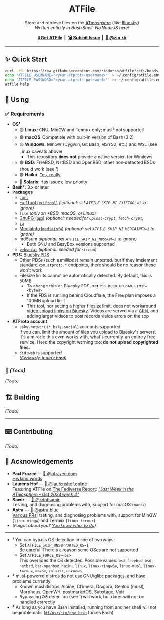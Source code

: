<h1 align="center">
    ATFile
</h1>

<p align="center">
    Store and retrieve files on the <a href="https://atproto.com/">ATmosphere</a> (like <a href="https://bsky.app">Bluesky</a>)<br />
    <em>Written entirely in Bash Shell. No <span title="Deno is pretty cool tho">NodeJS</span> here!</em>
</p>

<p align="center">
    <strong>
        <a href="https://github.com/electricduck/atfile/releases/latest">⬇️ Get ATFile</a> &nbsp;|&nbsp;
        <a href="https://github.com/electricduck/atfile/issues/new">💣 Submit Issue</a> &nbsp;|&nbsp;
        <a href="https://bsky.app/profile/did:web:zio.sh"> 🦋 @zio.sh</a>
    </strong>
</p>

<hr />

## ✨ Quick Start

```sh
curl -sSL https://raw.githubusercontent.com/ziodotsh/atfile/refs/heads/main/atfile-install.sh | bash
echo 'ATFILE_USERNAME="<your-atproto-username>"' > ~/.config/atfile.env  # e.g. alice.bsky.social, did:plc:vdjlpwlhbnug4fnjodwr3vzh
echo 'ATFILE_PASSWORD="<your-atproto-password>"' >> ~/.config/atfile.env
atfile help
```

## 👀 Using

### ✅ Requirements

* **OS¹**
    * 🟡 **Linux**: GNU, MinGW and Termux only; musl² not supported
    * 🟢 **macOS**: Compatible with built-in version of Bash (3.2)
    * 🟡 **Windows**: MinGW (Cygwin, Git Bash, MSYS2, etc.) and WSL (see Linux caveats above)
        * This repository **does not** provide a native version for Windows
    * 🟢 **BSD**: FreeBSD, NetBSD and OpenBSD; other non-detected BSDs should work (see ¹)
    * 🟢 **Haiku**: [Yes, really](https://bsky.app/profile/did:plc:kv7sv4lynbv5s6gdhn5r5vcw/post/3lboqznyqgs26)
    * 🔴 **Solaris**: <span title="Don't we all?">Has issues</span>; low priority
* **Bash³:** 3.x or later
* **Packages**
    * [`curl`](https://curl.se)
    * [ExifTool (`exiftool`)](https://exiftool.org) _(optional: set `ATFILE_SKIP_NI_EXIFTOOL=1` to ignore)_
    * [`file`](https://www.darwinsys.com/file) _(only on *BSD, macOS, or Linux)_
    * [GnuPG (`gpg`)](https://gnupg.org) _(optional: needed for `upload-crypt`, `fetch-crypt`)_
    * [`jq`](https://jqlang.github.io/jq)
    * [MediaInfo (`mediainfo`)](https://mediaarea.net/en/MediaInfo) _(optional: set `ATFILE_SKIP_NI_MEDIAINFO=1` to ignore)_
    * md5sum _(optional: set `ATFILE_SKIP_NI_MD5SUM=1` to ignore)_
        * Both GNU and BusyBox versions supported
    * [`websocat`](https://github.com/vi/websocat) _(optional: needed for `stream`)_
* **PDS:** [Bluesky PDS](https://github.com/bluesky-social/pds)
    * Other PDSs (such as[millipds](https://github.com/DavidBuchanan314/millipds)) remain untested, but if they implement standard `com.atproto.*` endpoints, there should be no reason these won't work
    * Filesize limits cannot be automatically detected. By default, this is 50MB
        * To change this on Bluesky PDS, set `PDS_BLOB_UPLOAD_LIMIT=<bytes>`
        * If the PDS is running behind Cloudflare, the Free plan imposes a 100MB upload limit
        * This tool, nor setting a higher filesize limit, does not workaround [video upload limits on Bluesky](https://bsky.social/about/blog/09-11-2024-video). Videos are served via a [CDN](https://video.bsky.app), and adding larger videos to post records yields errors on the app
* **ATProto account**
    * `bsky.network` (`*.bsky.social`) accounts supported<br />If you can, limit the amount of files you upload to Bluesky's servers. It's a miracle this even works with, what's currently, an entirely free service. Heed the copyright warning too: **do not upload copyrighted files.**
    * `did:web` is supported!<br ><em><a href="https://bsky.app/profile/did:web:didd.uk/post/3lccdv7uvjs2o">(Seriously, it ain't hard)</a></em>

### 🤔 _(Todo)_

_(Todo)_

## 🏗️ Building

_(Todo)_

---

## ⌨️ Contributing

_(Todo)_

## 🤝 Acknowledgements

* **Paul Frazee** &mdash; [🦋 @pfrazee.com](https://bsky.app/profile/did:plc:ragtjsm2j2vknwkz3zp4oxrd)<br /><a href="https://bsky.app/profile/did:plc:ragtjsm2j2vknwkz3zp4oxrd/post/3l63zzvthqj2o">His kind words</a>
* **Laurens Hof** &mdash; [🦋 @laurenshof.online](https://bsky.app/profile/did:plc:mdjhvva6vlrswsj26cftjttd)<br />Featuring ATFile on [The Fediverse Report](https://fediversereport.com): _["Last Week in the ATmosphere – Oct 2024 week 4"](https://fediversereport.com/last-week-in-the-atmosphere-oct-2024-week-4/)_
* **Samir** &mdash; [🐙 @bdotsamir](https://github.com/bdotsamir)<br />Testing, and diagnosing problems with, support for macOS (`macos`)
* **Astra** &mdash; [🦋 @astra.blue](https://bsky.app/profile/did:plc:ejy6lkhb72rxvkk57tnrmpjl)<br />[Various PRs](https://github.com/ziodotsh/atfile/pulls?q=is%3Apr+author%3Aastravexton); testing, and diagnosing problems with, support for MinGW (`linux-mingw`) and Termux (`linux-termux`).
* _(Forgot about you? [You know what to do](https://github.com/ziodotsh/atfile/compare))_

---

* **¹** You can bypass OS detection in one of two ways:
    * Set `ATFILE_SKIP_UNSUPPORTED_OS=1`<br />Be careful! There's a reason some OSes are not supported
    * Set `ATFILE_FORCE_OS=<os>`<br />This overrides the OS detected. Possible values: `bsd-freebsd`, `bsd-netbsd`, `bsd-openbsd`, `haiku`, `linux`, `linux-mingw64`, `linux-musl`, `linux-termux`, `macos`, `solaris`, `unknown`
* **²** musl-powered distros do not use GNU/glibc packages, and have problems currently
    * Known musl distros: Alpine, Chimera, Dragora, Gentoo (musl), Morpheus, OpenWrt, postmarketOS, Sabotage, Void
    * Bypassing OS detection (see ¹) will work, but dates will not be handled correctly
* **³** As long as you have Bash installed, running from another shell will not be problematic ([`#!/usr/bin/env bash`](https://github.com/ziodotsh/atfile/blob/main/atfile.sh#L1) forces Bash)
